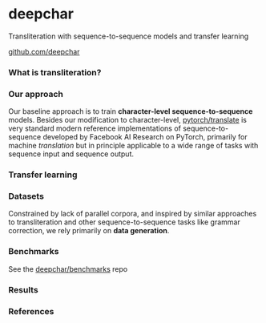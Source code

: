 # deepchar

Transliteration with sequence-to-sequence models and transfer learning

[github.com/deepchar](https://github.com/deepchar)

### What is transliteration?

### Our approach

Our baseline approach is to train **character-level sequence-to-sequence** models.  Besides our modification to character-level, [pytorch/translate](https://github.com/pytorch/translate) is very standard modern reference implementations of sequence-to-sequence developed by Facebook AI Research on PyTorch, primarily for machine *translation* but in principle applicable to a wide range of tasks with sequence input and sequence output.

### Transfer learning

### Datasets

Constrained by lack of parallel corpora, and inspired by similar approaches to transliteration and other sequence-to-sequence tasks like grammar correction, we rely primarily on **data generation**.

### Benchmarks

See the [deepchar/benchmarks](https://github.com/deepchar/benchmarks) repo

### Results

### References

